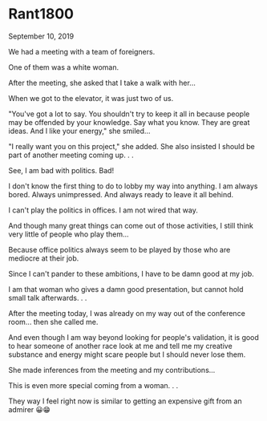 # Rant1800


September 10, 2019

We had a meeting with a team of foreigners. 

One of them was a white woman.

After the meeting, she asked that I take a walk with her...

When we got to the elevator, it was just two of us.

"You've got a lot to say. You shouldn't try to keep it all in because people may be offended by your knowledge. Say what you know. They are great ideas. And I like your energy," she smiled...

"I really want you on this project," she added. She also insisted I should be part of another meeting coming up.
.
.

See, I am bad with politics. Bad!

I don't know the first thing to do to lobby my way into anything. I am always bored. Always unimpressed. And always ready to leave it all behind. 

I can't play the politics in offices. I am not wired that way.

And though many great things can come out of those activities, I still think very little of people who play them...

Because office politics always seem to be played by those who are mediocre at their job.

Since I can't pander to these ambitions, I have to be damn good at my job.

I am that woman who gives a damn good presentation, but cannot hold small talk afterwards. 
.
.

After the meeting today, I was already on my way out of the conference room... then she called me.

And even though I am way beyond looking for people's validation, it is good to hear someone of another race look at me and tell me my creative substance and energy might scare people but I should never lose them. 

She made inferences from the meeting and my contributions... 

This is even more special coming from a woman. 
.
.

They way I feel right now is similar to getting an expensive gift from an admirer 😀😁